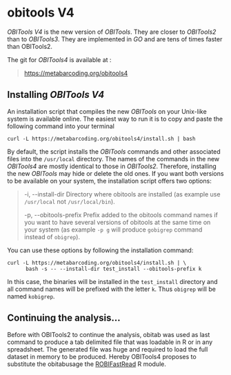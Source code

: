 # obitools V4

*OBITools V4* is the new version of *OBITools*. They are closer to *OBITools2* than to *OBITools3*.
They are implemented in *GO* and are tens of times faster than OBITools2.

The git for *OBITools4* is available at :

> https://metabarcoding.org/obitools4

## Installing *OBITools V4*

An installation script that compiles the new *OBITools* on your Unix-like system is available online.
The easiest way to run it is to copy and paste the following command into your terminal

```{bash}
curl -L https://metabarcoding.org/obitools4/install.sh | bash
```

By default, the script installs the *OBITools* commands and other associated files into the `/usr/local` directory.
The names of the commands in the new *OBITools4* are mostly identical to those in *OBITools2*.
Therefore, installing the new *OBITools* may hide or delete the old ones. If you want both versions to be 
available on your system, the installation script offers two options:


>  -i, --install-dir       Directory where obitools are installed 
>                          (as example use `/usr/local` not `/usr/local/bin`).
> 
>  -p, --obitools-prefix   Prefix added to the obitools command names if you
>                          want to have several versions of obitools at the
>                          same time on your system (as example `-p g` will produce 
>                          `gobigrep` command instead of `obigrep`).

You can use these options by following the installation command:

```{bash}
curl -L https://metabarcoding.org/obitools4/install.sh | \
      bash -s -- --install-dir test_install --obitools-prefix k
```

In this case, the binaries will be installed in the `test_install` directory and all command names will be prefixed with the letter `k`. Thus `obigrep` will be named `kobigrep`.

## Continuing the analysis...

Before with OBITools2 to continue the analysis, obitab was used as last command to produce a tab delimited file that was loadable in R or in any spreadsheet. The generated file was huge and required to load the full dataset in memory to be produced. Hereby OBITools4 proposes to substitute the obitabusage the [ROBIFastRead](https://git.metabarcoding.org/obitools/obitools4/robireadfasta) R module.


